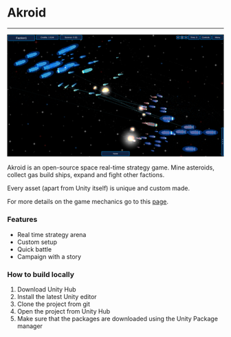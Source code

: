 # Akroid

---

![](/Assets/Resources/Images/SpaceBattle1.png)

Akroid is an open-source space real-time strategy game.
Mine asteroids, collect gas build ships, expand and fight other factions.

Every asset (apart from Unity itself) is unique and custom made.

For more details on the game mechanics go to this [page](https://tuvus.github.io/).

### Features
* Real time strategy arena
* Custom setup
* Quick battle
* Campaign with a story

### How to build locally
1. Download Unity Hub
2. Install the latest Unity editor
3. Clone the project from git
4. Open the project from Unity Hub
5. Make sure that the packages are downloaded using the Unity Package manager
